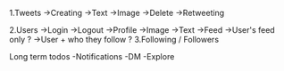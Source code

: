 1.Tweets
    ->Creating
        ->Text
        ->Image
    ->Delete
    ->Retweeting

2.Users
    ->Login
    ->Logout
    ->Profile
        ->Image
        ->Text
    ->Feed
        ->User's feed only ?
        ->User + who they follow ?
3.Following / Followers

Long term todos
-Notifications
-DM
-Explore 

